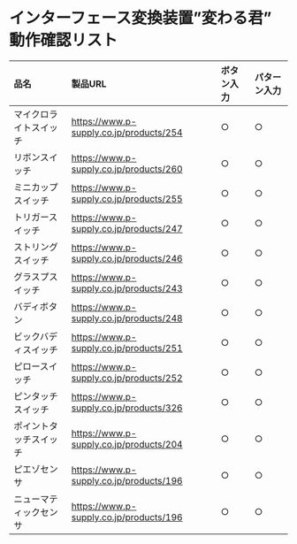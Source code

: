 # インターフェース変換装置”変わる君”　動作確認リスト

|品名|製品URL|ボタン入力|パターン入力|
|:----|:----|:----|:----|
|マイクロライトスイッチ|https://www.p-supply.co.jp/products/254|○|○|
|リボンスイッチ|https://www.p-supply.co.jp/products/260|○|○|
|ミニカップスイッチ|https://www.p-supply.co.jp/products/255|○|○|
|トリガースイッチ|https://www.p-supply.co.jp/products/247|○|○|
|ストリングスイッチ|https://www.p-supply.co.jp/products/246|○|○|
|グラスプスイッチ|https://www.p-supply.co.jp/products/243|○|○|
|バディボタン|https://www.p-supply.co.jp/products/248|○|○|
|ビックバディスイッチ|https://www.p-supply.co.jp/products/251|○|○|
|ピロースイッチ|https://www.p-supply.co.jp/products/252|○|○|
|ピンタッチスイッチ|https://www.p-supply.co.jp/products/326|○|○|
|ポイントタッチスイッチ|https://www.p-supply.co.jp/products/204|○|○|
|ピエゾセンサ|https://www.p-supply.co.jp/products/196|○|○|
|ニューマティックセンサ|https://www.p-supply.co.jp/products/196|○|○|
